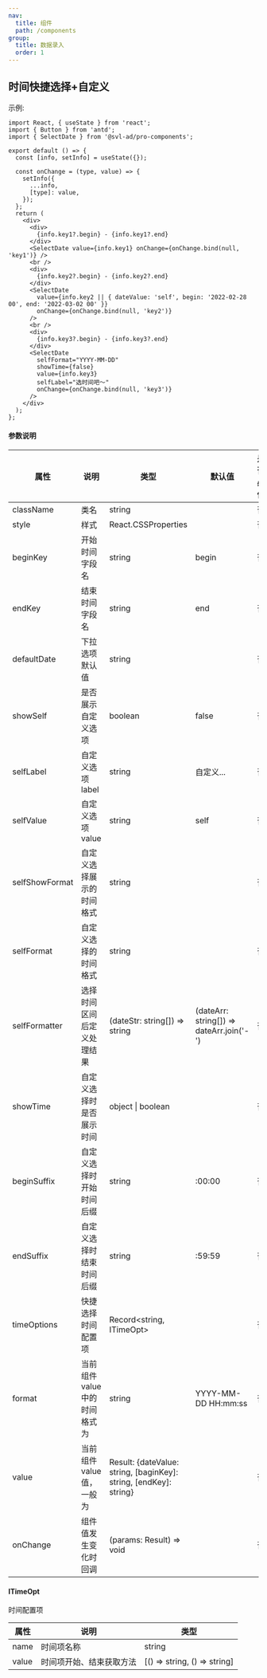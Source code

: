 ```yaml
---
nav:
  title: 组件
  path: /components
group:
  title: 数据录入
  order: 1
---
```


## 时间快捷选择+自定义

示例:

```tsx
import React, { useState } from 'react';
import { Button } from 'antd';
import { SelectDate } from '@svl-ad/pro-components';

export default () => {
  const [info, setInfo] = useState({});

  const onChange = (type, value) => {
    setInfo({
      ...info,
      [type]: value,
    });
  };
  return (
    <div>
      <div>
        {info.key1?.begin} - {info.key1?.end}
      </div>
      <SelectDate value={info.key1} onChange={onChange.bind(null, 'key1')} />
      <br />
      <div>
        {info.key2?.begin} - {info.key2?.end}
      </div>
      <SelectDate
        value={info.key2 || { dateValue: 'self', begin: '2022-02-28 00', end: '2022-03-02 00' }}
        onChange={onChange.bind(null, 'key2')}
      />
      <br />
      <div>
        {info.key3?.begin} - {info.key3?.end}
      </div>
      <SelectDate
        selfFormat="YYYY-MM-DD"
        showTime={false}
        value={info.key3}
        selfLabel="选时间吧～"
        onChange={onChange.bind(null, 'key3')}
      />
    </div>
  );
};
```

#### 参数说明

| 属性 | 说明 | 类型 | 默认值 | 是否必传 | 版本 |
| --- | --- | --- | --- | --- | --- |
| className | 类名 | string |  | 否 |  |
| style | 样式 | React.CSSProperties |  | 否 |  |
| beginKey | 开始时间字段名 | string | begin | 否 |  |
| endKey | 结束时间字段名 | string | end | 否 |  |
| defaultDate | 下拉选项默认值 | string |  | 否 |  |
| showSelf | 是否展示自定义选项 | boolean | false | 否 |  |
| selfLabel | 自定义选项 label | string | 自定义... | 否 |  |
| selfValue | 自定义选项 value | string | self | 否 |  |
| selfShowFormat | 自定义选择展示的时间格式 | string |  | 否 |  |
| selfFormat | 自定义选择的时间格式 | string |  | 否 |  |
| selfFormatter | 选择时间区间后定义处理结果 | (dateStr: string[]) => string | (dateArr: string[]) => dateArr.join('-') | 否 |  |
| showTime | 自定义选择时是否展示时间 | object \| boolean |  | 否 |  |
| beginSuffix | 自定义选择时开始时间后缀 | string | :00:00 | 否 |  |
| endSuffix | 自定义选择时结束时间后缀 | string | :59:59 | 否 |  |
| timeOptions | 快捷选择时间配置项 | Record<string, ITimeOpt> |  | 否 |  |
| format | 当前组件 value 中的时间格式为 | string | YYYY-MM-DD HH:mm:ss | 否 |  |
| value | 当前组件 value 值，一般为 | Result: {dateValue: string, [baginKey]: string, [endKey]: string} |  | 否 |  |
| onChange | 组件值发生变化时回调 | (params: Result) => void |  | 否 |  |

#### ITimeOpt

时间配置项

| 属性  | 说明                     | 类型                         |
| ----- | ------------------------ | ---------------------------- |
| name  | 时间项名称               | string                       |
| value | 时间项开始、结束获取方法 | [() => string, () => string] |
